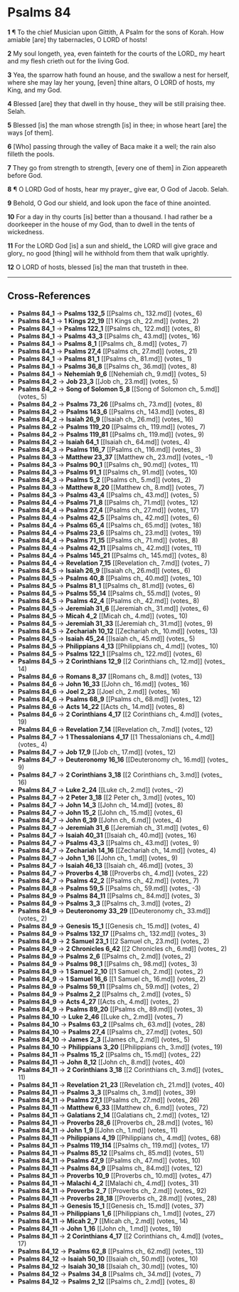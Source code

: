 # Psalms 84

**1** ¶ To the chief Musician upon Gittith, A Psalm for the sons of Korah. How amiable [are] thy tabernacles, O LORD of hosts!

**2** My soul longeth, yea, even fainteth for the courts of the LORD_ my heart and my flesh crieth out for the living God.

**3** Yea, the sparrow hath found an house, and the swallow a nest for herself, where she may lay her young, [even] thine altars, O LORD of hosts, my King, and my God.

**4** Blessed [are] they that dwell in thy house_ they will be still praising thee. Selah.

**5** Blessed [is] the man whose strength [is] in thee; in whose heart [are] the ways [of them].

**6** [Who] passing through the valley of Baca make it a well; the rain also filleth the pools.

**7** They go from strength to strength, [every one of them] in Zion appeareth before God.

**8** ¶ O LORD God of hosts, hear my prayer_ give ear, O God of Jacob. Selah.

**9** Behold, O God our shield, and look upon the face of thine anointed.

**10** For a day in thy courts [is] better than a thousand. I had rather be a doorkeeper in the house of my God, than to dwell in the tents of wickedness.

**11** For the LORD God [is] a sun and shield_ the LORD will give grace and glory_ no good [thing] will he withhold from them that walk uprightly.

**12** O LORD of hosts, blessed [is] the man that trusteth in thee.

---

## Cross-References

- **Psalms 84_1** → **Psalms 132_5** [[Psalms ch_ 132.md]] (votes_ 6)
- **Psalms 84_1** → **1 Kings 22_19** [[1 Kings ch_ 22.md]] (votes_ 2)
- **Psalms 84_1** → **Psalms 122_1** [[Psalms ch_ 122.md]] (votes_ 8)
- **Psalms 84_1** → **Psalms 43_3** [[Psalms ch_ 43.md]] (votes_ 16)
- **Psalms 84_1** → **Psalms 8_1** [[Psalms ch_ 8.md]] (votes_ 7)
- **Psalms 84_1** → **Psalms 27_4** [[Psalms ch_ 27.md]] (votes_ 21)
- **Psalms 84_1** → **Psalms 81_1** [[Psalms ch_ 81.md]] (votes_ 1)
- **Psalms 84_1** → **Psalms 36_8** [[Psalms ch_ 36.md]] (votes_ 8)
- **Psalms 84_1** → **Nehemiah 9_6** [[Nehemiah ch_ 9.md]] (votes_ 5)
- **Psalms 84_2** → **Job 23_3** [[Job ch_ 23.md]] (votes_ 5)
- **Psalms 84_2** → **Song of Solomon 5_8** [[Song of Solomon ch_ 5.md]] (votes_ 5)
- **Psalms 84_2** → **Psalms 73_26** [[Psalms ch_ 73.md]] (votes_ 8)
- **Psalms 84_2** → **Psalms 143_6** [[Psalms ch_ 143.md]] (votes_ 8)
- **Psalms 84_2** → **Isaiah 26_9** [[Isaiah ch_ 26.md]] (votes_ 16)
- **Psalms 84_2** → **Psalms 119_20** [[Psalms ch_ 119.md]] (votes_ 7)
- **Psalms 84_2** → **Psalms 119_81** [[Psalms ch_ 119.md]] (votes_ 9)
- **Psalms 84_2** → **Isaiah 64_1** [[Isaiah ch_ 64.md]] (votes_ 4)
- **Psalms 84_3** → **Psalms 116_7** [[Psalms ch_ 116.md]] (votes_ 3)
- **Psalms 84_3** → **Matthew 23_37** [[Matthew ch_ 23.md]] (votes_ -1)
- **Psalms 84_3** → **Psalms 90_1** [[Psalms ch_ 90.md]] (votes_ 11)
- **Psalms 84_3** → **Psalms 91_1** [[Psalms ch_ 91.md]] (votes_ 10)
- **Psalms 84_3** → **Psalms 5_2** [[Psalms ch_ 5.md]] (votes_ 2)
- **Psalms 84_3** → **Matthew 8_20** [[Matthew ch_ 8.md]] (votes_ 7)
- **Psalms 84_3** → **Psalms 43_4** [[Psalms ch_ 43.md]] (votes_ 5)
- **Psalms 84_4** → **Psalms 71_8** [[Psalms ch_ 71.md]] (votes_ 12)
- **Psalms 84_4** → **Psalms 27_4** [[Psalms ch_ 27.md]] (votes_ 17)
- **Psalms 84_4** → **Psalms 42_5** [[Psalms ch_ 42.md]] (votes_ 6)
- **Psalms 84_4** → **Psalms 65_4** [[Psalms ch_ 65.md]] (votes_ 18)
- **Psalms 84_4** → **Psalms 23_6** [[Psalms ch_ 23.md]] (votes_ 19)
- **Psalms 84_4** → **Psalms 71_15** [[Psalms ch_ 71.md]] (votes_ 8)
- **Psalms 84_4** → **Psalms 42_11** [[Psalms ch_ 42.md]] (votes_ 11)
- **Psalms 84_4** → **Psalms 145_21** [[Psalms ch_ 145.md]] (votes_ 8)
- **Psalms 84_4** → **Revelation 7_15** [[Revelation ch_ 7.md]] (votes_ 7)
- **Psalms 84_5** → **Isaiah 26_9** [[Isaiah ch_ 26.md]] (votes_ 6)
- **Psalms 84_5** → **Psalms 40_8** [[Psalms ch_ 40.md]] (votes_ 10)
- **Psalms 84_5** → **Psalms 81_1** [[Psalms ch_ 81.md]] (votes_ 6)
- **Psalms 84_5** → **Psalms 55_14** [[Psalms ch_ 55.md]] (votes_ 9)
- **Psalms 84_5** → **Psalms 42_4** [[Psalms ch_ 42.md]] (votes_ 8)
- **Psalms 84_5** → **Jeremiah 31_6** [[Jeremiah ch_ 31.md]] (votes_ 6)
- **Psalms 84_5** → **Micah 4_2** [[Micah ch_ 4.md]] (votes_ 10)
- **Psalms 84_5** → **Jeremiah 31_33** [[Jeremiah ch_ 31.md]] (votes_ 9)
- **Psalms 84_5** → **Zechariah 10_12** [[Zechariah ch_ 10.md]] (votes_ 13)
- **Psalms 84_5** → **Isaiah 45_24** [[Isaiah ch_ 45.md]] (votes_ 5)
- **Psalms 84_5** → **Philippians 4_13** [[Philippians ch_ 4.md]] (votes_ 10)
- **Psalms 84_5** → **Psalms 122_1** [[Psalms ch_ 122.md]] (votes_ 6)
- **Psalms 84_5** → **2 Corinthians 12_9** [[2 Corinthians ch_ 12.md]] (votes_ 14)
- **Psalms 84_6** → **Romans 8_37** [[Romans ch_ 8.md]] (votes_ 13)
- **Psalms 84_6** → **John 16_33** [[John ch_ 16.md]] (votes_ 16)
- **Psalms 84_6** → **Joel 2_23** [[Joel ch_ 2.md]] (votes_ 16)
- **Psalms 84_6** → **Psalms 68_9** [[Psalms ch_ 68.md]] (votes_ 12)
- **Psalms 84_6** → **Acts 14_22** [[Acts ch_ 14.md]] (votes_ 8)
- **Psalms 84_6** → **2 Corinthians 4_17** [[2 Corinthians ch_ 4.md]] (votes_ 19)
- **Psalms 84_6** → **Revelation 7_14** [[Revelation ch_ 7.md]] (votes_ 12)
- **Psalms 84_7** → **1 Thessalonians 4_17** [[1 Thessalonians ch_ 4.md]] (votes_ 4)
- **Psalms 84_7** → **Job 17_9** [[Job ch_ 17.md]] (votes_ 12)
- **Psalms 84_7** → **Deuteronomy 16_16** [[Deuteronomy ch_ 16.md]] (votes_ 9)
- **Psalms 84_7** → **2 Corinthians 3_18** [[2 Corinthians ch_ 3.md]] (votes_ 16)
- **Psalms 84_7** → **Luke 2_24** [[Luke ch_ 2.md]] (votes_ -2)
- **Psalms 84_7** → **2 Peter 3_18** [[2 Peter ch_ 3.md]] (votes_ 10)
- **Psalms 84_7** → **John 14_3** [[John ch_ 14.md]] (votes_ 8)
- **Psalms 84_7** → **John 15_2** [[John ch_ 15.md]] (votes_ 6)
- **Psalms 84_7** → **John 6_39** [[John ch_ 6.md]] (votes_ 4)
- **Psalms 84_7** → **Jeremiah 31_6** [[Jeremiah ch_ 31.md]] (votes_ 6)
- **Psalms 84_7** → **Isaiah 40_31** [[Isaiah ch_ 40.md]] (votes_ 16)
- **Psalms 84_7** → **Psalms 43_3** [[Psalms ch_ 43.md]] (votes_ 9)
- **Psalms 84_7** → **Zechariah 14_16** [[Zechariah ch_ 14.md]] (votes_ 4)
- **Psalms 84_7** → **John 1_16** [[John ch_ 1.md]] (votes_ 9)
- **Psalms 84_7** → **Isaiah 46_13** [[Isaiah ch_ 46.md]] (votes_ 3)
- **Psalms 84_7** → **Proverbs 4_18** [[Proverbs ch_ 4.md]] (votes_ 22)
- **Psalms 84_7** → **Psalms 42_2** [[Psalms ch_ 42.md]] (votes_ 7)
- **Psalms 84_8** → **Psalms 59_5** [[Psalms ch_ 59.md]] (votes_ -3)
- **Psalms 84_9** → **Psalms 84_11** [[Psalms ch_ 84.md]] (votes_ 3)
- **Psalms 84_9** → **Psalms 3_3** [[Psalms ch_ 3.md]] (votes_ 2)
- **Psalms 84_9** → **Deuteronomy 33_29** [[Deuteronomy ch_ 33.md]] (votes_ 2)
- **Psalms 84_9** → **Genesis 15_1** [[Genesis ch_ 15.md]] (votes_ 4)
- **Psalms 84_9** → **Psalms 132_17** [[Psalms ch_ 132.md]] (votes_ 3)
- **Psalms 84_9** → **2 Samuel 23_1** [[2 Samuel ch_ 23.md]] (votes_ 2)
- **Psalms 84_9** → **2 Chronicles 6_42** [[2 Chronicles ch_ 6.md]] (votes_ 2)
- **Psalms 84_9** → **Psalms 2_6** [[Psalms ch_ 2.md]] (votes_ 2)
- **Psalms 84_9** → **Psalms 98_1** [[Psalms ch_ 98.md]] (votes_ 3)
- **Psalms 84_9** → **1 Samuel 2_10** [[1 Samuel ch_ 2.md]] (votes_ 2)
- **Psalms 84_9** → **1 Samuel 16_6** [[1 Samuel ch_ 16.md]] (votes_ 2)
- **Psalms 84_9** → **Psalms 59_11** [[Psalms ch_ 59.md]] (votes_ 2)
- **Psalms 84_9** → **Psalms 2_2** [[Psalms ch_ 2.md]] (votes_ 5)
- **Psalms 84_9** → **Acts 4_27** [[Acts ch_ 4.md]] (votes_ 2)
- **Psalms 84_9** → **Psalms 89_20** [[Psalms ch_ 89.md]] (votes_ 3)
- **Psalms 84_10** → **Luke 2_46** [[Luke ch_ 2.md]] (votes_ 7)
- **Psalms 84_10** → **Psalms 63_2** [[Psalms ch_ 63.md]] (votes_ 28)
- **Psalms 84_10** → **Psalms 27_4** [[Psalms ch_ 27.md]] (votes_ 50)
- **Psalms 84_10** → **James 2_3** [[James ch_ 2.md]] (votes_ 5)
- **Psalms 84_10** → **Philippians 3_20** [[Philippians ch_ 3.md]] (votes_ 19)
- **Psalms 84_11** → **Psalms 15_2** [[Psalms ch_ 15.md]] (votes_ 22)
- **Psalms 84_11** → **John 8_12** [[John ch_ 8.md]] (votes_ 40)
- **Psalms 84_11** → **2 Corinthians 3_18** [[2 Corinthians ch_ 3.md]] (votes_ 11)
- **Psalms 84_11** → **Revelation 21_23** [[Revelation ch_ 21.md]] (votes_ 40)
- **Psalms 84_11** → **Psalms 3_3** [[Psalms ch_ 3.md]] (votes_ 39)
- **Psalms 84_11** → **Psalms 27_1** [[Psalms ch_ 27.md]] (votes_ 26)
- **Psalms 84_11** → **Matthew 6_33** [[Matthew ch_ 6.md]] (votes_ 72)
- **Psalms 84_11** → **Galatians 2_14** [[Galatians ch_ 2.md]] (votes_ 12)
- **Psalms 84_11** → **Proverbs 28_6** [[Proverbs ch_ 28.md]] (votes_ 16)
- **Psalms 84_11** → **John 1_9** [[John ch_ 1.md]] (votes_ 11)
- **Psalms 84_11** → **Philippians 4_19** [[Philippians ch_ 4.md]] (votes_ 68)
- **Psalms 84_11** → **Psalms 119_114** [[Psalms ch_ 119.md]] (votes_ 17)
- **Psalms 84_11** → **Psalms 85_12** [[Psalms ch_ 85.md]] (votes_ 51)
- **Psalms 84_11** → **Psalms 47_9** [[Psalms ch_ 47.md]] (votes_ 10)
- **Psalms 84_11** → **Psalms 84_9** [[Psalms ch_ 84.md]] (votes_ 12)
- **Psalms 84_11** → **Proverbs 10_9** [[Proverbs ch_ 10.md]] (votes_ 47)
- **Psalms 84_11** → **Malachi 4_2** [[Malachi ch_ 4.md]] (votes_ 31)
- **Psalms 84_11** → **Proverbs 2_7** [[Proverbs ch_ 2.md]] (votes_ 92)
- **Psalms 84_11** → **Proverbs 28_18** [[Proverbs ch_ 28.md]] (votes_ 28)
- **Psalms 84_11** → **Genesis 15_1** [[Genesis ch_ 15.md]] (votes_ 37)
- **Psalms 84_11** → **Philippians 1_6** [[Philippians ch_ 1.md]] (votes_ 27)
- **Psalms 84_11** → **Micah 2_7** [[Micah ch_ 2.md]] (votes_ 14)
- **Psalms 84_11** → **John 1_16** [[John ch_ 1.md]] (votes_ 19)
- **Psalms 84_11** → **2 Corinthians 4_17** [[2 Corinthians ch_ 4.md]] (votes_ 17)
- **Psalms 84_12** → **Psalms 62_8** [[Psalms ch_ 62.md]] (votes_ 13)
- **Psalms 84_12** → **Isaiah 50_10** [[Isaiah ch_ 50.md]] (votes_ 10)
- **Psalms 84_12** → **Isaiah 30_18** [[Isaiah ch_ 30.md]] (votes_ 10)
- **Psalms 84_12** → **Psalms 34_8** [[Psalms ch_ 34.md]] (votes_ 7)
- **Psalms 84_12** → **Psalms 2_12** [[Psalms ch_ 2.md]] (votes_ 8)
